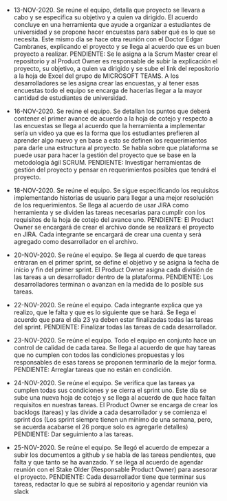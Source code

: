 -  13-NOV-2020. Se reúne el equipo, detalla que proyecto se llevara a cabo y se especifica su objetivo y a quien va dirigido. El acuerdo concluye en una herramienta que ayude a organizar a estudiantes de universidad y se propone hacer encuestas para saber qué es lo que se necesita. Este mismo día se hace otra reunión con el Doctor Edgar Cambranes, explicando el proyecto y se llega al acuerdo que es un buen proyecto a realizar.
PENDIENTE: Se le asigna a la Scrum Master crear el repositorio y al Product Owner es responsable de subir la explicación el proyecto, su objetivo, a quien va dirigido y se sube el link del repositorio a la hoja de Excel del grupo de MICROSOFT TEAMS. A los desarrolladores se les asigna crear las encuestas, y al tener esas encuestas todo el equipo se encarga de hacerlas llegar a la mayor cantidad de estudiantes de universidad.

-  16-NOV-2020. Se reúne el equipo. Se detallan los puntos que deberá contener el primer avance de acuerdo a la hoja de cotejo y respecto a las encuestas se llega al acuerdo que la herramienta a implementar sería un video ya que es la forma que los estudiantes prefieren al aprender algo nuevo y en base a esto se definen los requerimientos para darle una estructura al proyecto. Se habla sobre que plataforma se puede usar para hacer la gestión del proyecto que se base en la metodología ágil SCRUM.
PENDIENTE: Investigar herramientas de gestión del proyecto y pensar en requerimientos posibles que tendrá el proyecto.
-  18-NOV-2020. Se reúne el equipo. Se sigue especificando los requisitos implementando historias de usuario para llegar a una mejor resolución de los requerimientos. Se llega al acuerdo de usar JIRA como herramienta y se dividen las tareas necesarias para cumplir con los requisitos de la hoja de cotejo del avance uno.
PENDIENTE: El Product Owner se encargará de crear el archivo donde se realizará el proyecto en JIRA. Cada integrante se encargará de crear una cuenta y será agregado como desarrollador en el archivo. 
-  20-NOV-2020. Se reúne el equipo. Se llega al cuerdo de que tareas entraran en el primer sprint, se define el objetivo y se asigna la fecha de inicio y fin del primer sprint. El Product Owner asigna cada división de las tareas a un desarrollador dentro de la plataforma.
PENDIENTE: Los desarrolladores terminan o avanzan en la medida de lo posible sus tareas.
-  22-NOV-2020. Se reúne el equipo. Cada integrante explica que ya realizo, que le falta y que es lo siguiente que se hará. Se llega el acuerdo que para el día 23 ya deben estar finalizadas todas las tareas del sprint.
PENDIENTE: Finalizar todas las tareas de cada desarrollador.
-  23-NOV-2020. Se reúne el equipo. Todo el equipo en conjunto hace un control de calidad de cada tarea. Se llega al acuerdo de que hay tareas que no cumplen con todos las condiciones propuestas y los responsables de esas tareas se proponen terminarlo de la mejor forma.
PENDIENTE: Arreglar tareas que no están en condición.
-  24-NOV-2020. Se reúne el equipo. Se verifica que las tareas ya cumplen todas sus condiciones y se cierra el sprint uno. Este día se sube una nueva hoja de cotejo y se llega al acuerdo de que hace faltan requisitos en nuestras tareas. El Product Owner se encarga de crear los backlogs (tareas) y las divide a cada desarrollador y se comienza el sprint dos (Los sprint siempre tienen un mínimo de una semana, pero, se acuerda acabarse el 26 porque solo es agregarle detalles)
PENDIENTE: Dar seguimiento a las tareas.
-  25-NOV-2020. Se reúne el equipo. Se llegó el acuerdo de empezar a subir los documentos a github y se habla de las tareas pendientes, que falta y que tanto se ha avanzado. Y se llega al acuerdo de agendar reunión con el Stake Older (Responsable Product Owner) para asesorar el proyecto.
PENDIENTE: Cada desarrollador tiene que terminar sus tareas, redactar lo que se subirá al repositorio y agendar reunión vía slack
